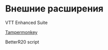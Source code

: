 # Внешние расширения

VTT Enhanced Suite

[Tampermonkey](https://chromewebstore.google.com/detail/tampermonkey)

BetterR20 script

